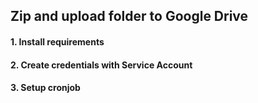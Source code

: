 ## Zip and upload folder to Google Drive
#### 1. Install requirements
#### 2. Create credentials with Service Account
#### 3. Setup cronjob
